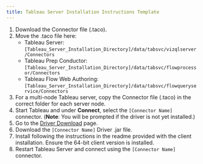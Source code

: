 ```yaml
---
title: Tableau Server Installation Instructions Template
---
```


1. Download the Connector file (.taco).
2. Move the .taco file here:
   -  Tableau Server: `[Tableau_Server_Installation_Directory]/data/tabsvc/vizqlserver/Connectors`
   -  Tableau Prep Conductor: `[Tableau_Server_Installation_Directory]/data/tabsvc/flowprocessor/Connectors`
   -  Tableau Flow Web Authoring: `[Tableau_Server_Installation_Directory]/data/tabsvc/flowqueryservice/Connectors`
1. For a multi-node Tableau server, copy the Connector file (.taco) in the correct folder for each server node.
3. Start Tableau and under **Connect**, select the `[Connector Name]` connector. (**Note**: You will be prompted if the driver is not yet installed.)
4. Go to the [Driver Download](https://www.driver-download-link-here.com) page.
5. Download the `[Connector Name]` Driver .jar file.
6. Install following the instructions in the readme provided with the client installation. Ensure the 64-bit client version is installed.
7. Restart Tableau Server and connect using the `[Connector Name]` connector.